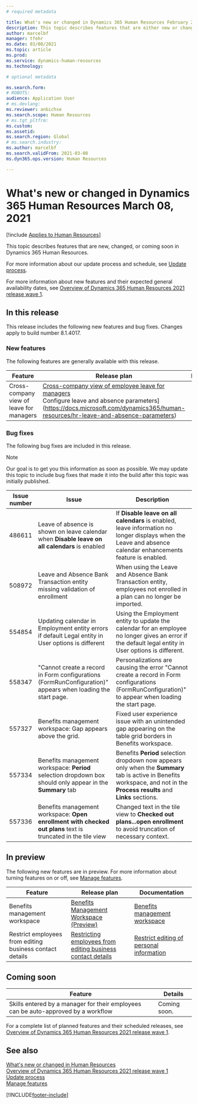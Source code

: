 ```yaml
---
# required metadata

title: What's new or changed in Dynamics 365 Human Resources February 22, 2021
description: This topic describes features that are either new or changed in Microsoft Dynamics 365 Human Resources for February 22, 2021.
author: marcelbf
manager: tfehr
ms.date: 03/08/2021
ms.topic: article
ms.prod:
ms.service: dynamics-human-resources
ms.technology:

# optional metadata

ms.search.form:
# ROBOTS:
audience: Application User
# ms.devlang:
ms.reviewer: anbichse
ms.search.scope: Human Resources
# ms.tgt_pltfrm:
ms.custom:
ms.assetid:
ms.search.region: Global
# ms.search.industry:
ms.author: marcelbf
ms.search.validFrom: 2021-03-08
ms.dyn365.ops.version: Human Resources

---
```


# What's new or changed in Dynamics 365 Human Resources March 08, 2021

[!include [Applies to Human Resources](../includes/applies-to-hr.md)]

This topic describes features that are new, changed, or coming soon in Dynamics 365 Human Resources.

For more information about our update process and schedule, see [Update process](hr-admin-setup-update-process.md).

For more information about new features and their expected general availability dates, see [Overview of Dynamics 365 Human Resources 2021 release wave 1](https://docs.microsoft.com/dynamics365-release-plan/2021wave1/human-resources/dynamics365-human-resources/).

## In this release

This release includes the following new features and bug fixes. Changes apply to build number 8.1.4017.

### New features

The following features are generally available with this release.

| Feature | Release plan | Documentation |
| --- | --- | --- |
| Cross-company view of leave for managers | [Cross-company view of employee leave for managers](https://docs.microsoft.com/dynamics365-release-plan/2020wave2/human-resources/dynamics365-human-resources/cross-company-view-employee-leave-managers)<br>Configure leave and absence parameters](https://docs.microsoft.com/dynamics365/human-resources/hr-leave-and-absence-parameters) |

### Bug fixes

The following bug fixes are included in this release.

> [!NOTE]
> Our goal is to get you this information as soon as possible. We may update this topic to include bug fixes that made it into the build after this topic was initially published.

| Issue number | Issue |  Description |
| --- | --- | --- |
| 486611 | Leave of absence is shown on leave calendar when **Disable leave on all calendars** is enabled | If **Disable leave on all calendars** is enabled, leave information no longer displays when the Leave and absence calendar enhancements feature is enabled.|
| 508972 | Leave and Absence Bank Transaction entity missing validation of enrollment | When using the Leave and Absence Bank Transaction entity, employees not enrolled in a plan can no longer be imported. |
| 554854 | Updating calendar in Employment entity errors if default Legal entity in User options is different | Using the Employment entity to update the calendar for an employee no longer gives an error if the default legal entity in User options is different. |
| 558347 | "Cannot create a record in Form configurations (FormRunConfiguration)" appears when loading the start page. | Personalizations are causing the error "Cannot create a record in Form configurations (FormRunConfiguration)" to appear when loading the start page. |
| 557327 | Benefits management workspace: Gap appears above the grid. | Fixed user experience issue with an unintended gap appearing on the table grid borders in Benefits workspace. |
| 557334 | Benefits management workspace: **Period** selection dropdown box should only appear in the **Summary** tab | Benefits **Period** selection dropdown now appears only when the **Summary** tab is active in Benefits workspace, and not in the **Process results** and **Links** sections. |
| 557336 | Benefits management workspace: **Open enrollment with checked out plans** text is truncated in the tile view | Changed text in the tile view to **Checked out plans...open enrollment** to avoid truncation of necessary context. |

## In preview

The following new features are in preview. For more information about turning features on or off, see [Manage features](hr-admin-manage-features.md).

| Feature | Release plan | Documentation |
| --- | --- | --- |
| Benefits management workspace | [Benefits Management Workspace (Preview)](https://docs.microsoft.com/dynamics365-release-plan/2020wave2/human-resources/dynamics365-human-resources/benefits-management-workspace) | [Benefits management workspace](hr-benefits-management-workspace.md) |
| Restrict employees from editing business contact details | [Restricting employees from editing business contact details](https://docs.microsoft.com/dynamics365-release-plan/2020wave2/human-resources/dynamics365-human-resources/restrict-employees-editing-business-contact-details) | [Restrict editing of personal information](hr-employee-self-service-restrict-editing.md)|

## Coming soon

| Feature | Details |
| --- | --- |
| Skills entered by a manager for their employees can be auto-approved by a workflow | Coming soon. |

For a complete list of planned features and their scheduled releases, see [Overview of Dynamics 365 Human Resources 2021 release wave 1](https://docs.microsoft.com/dynamics365-release-plan/2021wave1/human-resources/dynamics365-human-resources/).

## See also

[What's new or changed in Human Resources](hr-admin-whats-new.md)</br>
[Overview of Dynamics 365 Human Resources 2021 release wave 1](https://docs.microsoft.com/dynamics365-release-plan/2021wave1/human-resources/dynamics365-human-resources/)</br>
[Update process](hr-admin-setup-update-process.md)</br>
[Manage features](hr-admin-manage-features.md)


[!INCLUDE[footer-include](../includes/footer-banner.md)]
